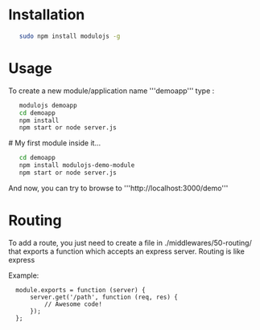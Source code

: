 # Installation

`````bash
   sudo npm install modulojs -g
`````

# Usage

To create a new module/application name '''demoapp''' type :

`````bash
   modulojs demoapp
   cd demoapp
   npm install
   npm start or node server.js
`````
  
# My first module inside it...


`````bash
   cd demoapp
   npm install modulojs-demo-module
   npm start or node server.js
`````

And now, you can try to browse to '''http://localhost:3000/demo'''


# Routing

To add a route, you just need to create a file in ./middlewares/50-routing/ that exports a function which accepts an express server. Routing is like express

Example:

      module.exports = function (server) {
          server.get('/path', function (req, res) {
              // Awesome code!
          });
      };
